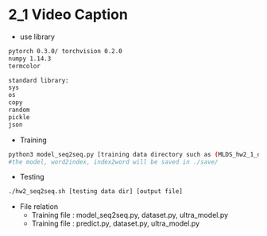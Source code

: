# 2_1 Video Caption

* use library

```bash
pytorch 0.3.0/ torchvision 0.2.0
numpy 1.14.3
termcolor

standard library:
sys
os
copy
random
pickle
json
```

* Training

```bash
python3 model_seq2seq.py [training data directory such as (MLDS_hw2_1_data)]
#the model, word2index, index2word will be saved in ./save/
```

* Testing

```bash
./hw2_seq2seq.sh [testing data dir] [output file]
```

* File relation
  * Training file : model_seq2seq.py, dataset.py, ultra_model.py
  * Training file : predict.py, dataset.py, ultra_model.py
